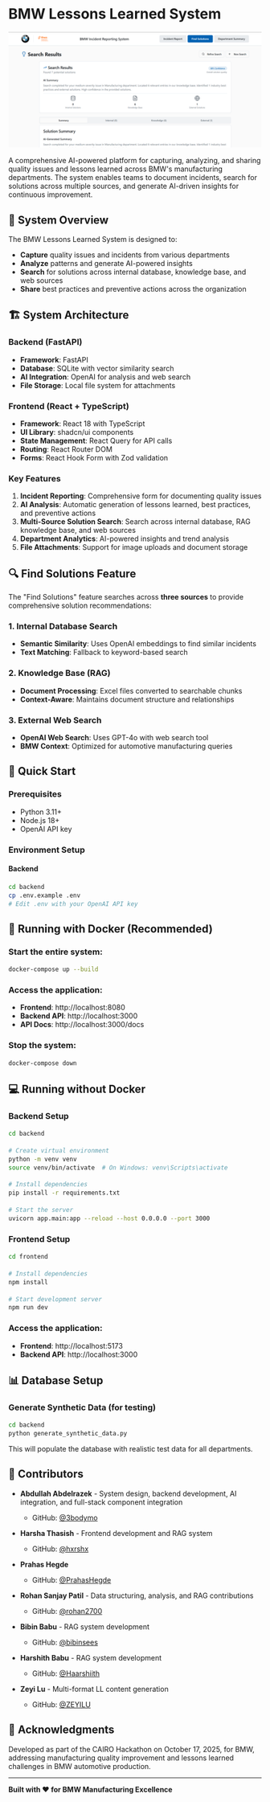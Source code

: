 # BMW Lessons Learned System

![BMW Lessons Learned Dashboard](dashboard-screenshot.png)

A comprehensive AI-powered platform for capturing, analyzing, and sharing quality issues and lessons learned across BMW's manufacturing departments. The system enables teams to document incidents, search for solutions across multiple sources, and generate AI-driven insights for continuous improvement.

## 🎯 System Overview

The BMW Lessons Learned System is designed to:
- **Capture** quality issues and incidents from various departments
- **Analyze** patterns and generate AI-powered insights
- **Search** for solutions across internal database, knowledge base, and web sources
- **Share** best practices and preventive actions across the organization

## 🏗️ System Architecture

### Backend (FastAPI)
- **Framework**: FastAPI
- **Database**: SQLite with vector similarity search
- **AI Integration**: OpenAI for analysis and web search
- **File Storage**: Local file system for attachments

### Frontend (React + TypeScript)
- **Framework**: React 18 with TypeScript
- **UI Library**: shadcn/ui components
- **State Management**: React Query for API calls
- **Routing**: React Router DOM
- **Forms**: React Hook Form with Zod validation

### Key Features
1. **Incident Reporting**: Comprehensive form for documenting quality issues
2. **AI Analysis**: Automatic generation of lessons learned, best practices, and preventive actions
3. **Multi-Source Solution Search**: Search across internal database, RAG knowledge base, and web sources
4. **Department Analytics**: AI-powered insights and trend analysis
5. **File Attachments**: Support for image uploads and document storage

## 🔍 Find Solutions Feature

The "Find Solutions" feature searches across **three sources** to provide comprehensive solution recommendations:

### 1. Internal Database Search
- **Semantic Similarity**: Uses OpenAI embeddings to find similar incidents
- **Text Matching**: Fallback to keyword-based search

### 2. Knowledge Base (RAG)
- **Document Processing**: Excel files converted to searchable chunks
- **Context-Aware**: Maintains document structure and relationships

### 3. External Web Search
- **OpenAI Web Search**: Uses GPT-4o with web search tool
- **BMW Context**: Optimized for automotive manufacturing queries

## 🚀 Quick Start

### Prerequisites
- Python 3.11+
- Node.js 18+
- OpenAI API key

### Environment Setup

#### Backend
```bash
cd backend
cp .env.example .env
# Edit .env with your OpenAI API key
```

## 🐳 Running with Docker (Recommended)

### Start the entire system:
```bash
docker-compose up --build
```

### Access the application:
- **Frontend**: http://localhost:8080
- **Backend API**: http://localhost:3000
- **API Docs**: http://localhost:3000/docs

### Stop the system:
```bash
docker-compose down
```

## 💻 Running without Docker

### Backend Setup
```bash
cd backend

# Create virtual environment
python -m venv venv
source venv/bin/activate  # On Windows: venv\Scripts\activate

# Install dependencies
pip install -r requirements.txt

# Start the server
uvicorn app.main:app --reload --host 0.0.0.0 --port 3000
```

### Frontend Setup
```bash
cd frontend

# Install dependencies
npm install

# Start development server
npm run dev
```

### Access the application:
- **Frontend**: http://localhost:5173
- **Backend API**: http://localhost:3000

## 📊 Database Setup

### Generate Synthetic Data (for testing)
```bash
cd backend
python generate_synthetic_data.py
```

This will populate the database with realistic test data for all departments.

## 👥 Contributors

- **Abdullah Abdelrazek** - System design, backend development, AI integration, and full-stack component integration
  - GitHub: [@3bodymo](https://github.com/3bodymo)
  
- **Harsha Thasish** - Frontend development and RAG system
  - GitHub: [@hxrshx](https://github.com/hxrshx)
  
- **Prahas Hegde**
  - GitHub: [@PrahasHegde](https://github.com/PrahasHegde)
  
- **Rohan Sanjay Patil** - Data structuring, analysis, and RAG contributions
  - GitHub: [@rohan2700](https://github.com/rohan2700)
  
- **Bibin Babu** - RAG system development
  - GitHub: [@bibinsees](https://github.com/bibinsees)
  
- **Harshith Babu** - RAG system development
  - GitHub: [@Haarshiith](https://github.com/Haarshiith/)
  
- **Zeyi Lu** - Multi-format LL content generation
  - GitHub: [@ZEYILU](https://github.com/ZEYILU)

## 🙏 Acknowledgments

Developed as part of the CAIRO Hackathon on October 17, 2025, for BMW, addressing manufacturing quality improvement and lessons learned challenges in BMW automotive production.

---

**Built with ❤️ for BMW Manufacturing Excellence**
